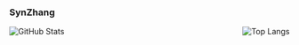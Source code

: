 ### SynZhang

![GitHub Stats](https://github-readme-stats.vercel.app/api?username=synzhang&show_icons=true&icon_color=0366d6&text_color=24292e&bg_color=ffffff&hide_title=true)
<img align="right" src="https://github-readme-stats.vercel.app/api/top-langs/?username=synzhang&hide_title=true&layout=compact&langs_count=8" alt="Top Langs" />

<!--
- 📫 How to reach me: <a href="https://twitter.com/SynZhang" target="_blank">@synzhang</a>
- 💻 Programming languages: HTML/CSS/JavaScript/TypeScript/Ruby
- 🔭 I’m currently working on ...
- 🌱 I’m currently learning ...
- 👯 I’m looking to collaborate on ...
- 🤔 I’m looking for help with ...
- 💬 Ask me about ...
- 😄 Pronouns: ...
- ⚡ Fun fact: ...
-->
